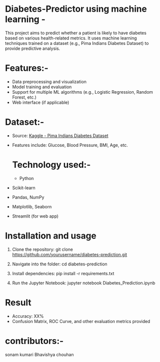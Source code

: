 # Diabetes-Predictor using machine learning - 
This project aims to predict whether a patient is likely to have diabetes based on various health-related metrics. 
It uses machine learning techniques trained on a dataset (e.g., Pima Indians Diabetes Dataset) to provide predictive analysis.

# Features:-
- Data preprocessing and visualization
- Model training and evaluation
- Support for multiple ML algorithms (e.g., Logistic Regression, Random Forest, etc.)
- Web interface (if applicable)

# Dataset:-
- Source: [Kaggle - Pima Indians Diabetes Dataset](https://www.kaggle.com/datasets/uciml/pima-indians-diabetes-database)
- Features include: Glucose, Blood Pressure, BMI, Age, etc.

  # Technology used:-
  - Python
- Scikit-learn
- Pandas, NumPy
- Matplotlib, Seaborn
- Streamlit (for web app)

# Installation and usage
1. Clone the repository:
   git clone https://github.com/yourusername/diabetes-prediction.git

2. Navigate into the folder:
   cd diabetes-prediction

3. Install dependencies:
   pip install -r requirements.txt

4. Run the Jupyter Notebook:
   jupyter notebook Diabetes_Prediction.ipynb

# Result
- Accuracy: XX%
- Confusion Matrix, ROC Curve, and other evaluation metrics provided

# contributors:-
sonam kumari
Bhavishya chouhan


